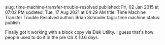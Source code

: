 slug: time-machine-transfer-trouble-resolved
published: Fri, 02 Jan 2015 at 07:02 PM
updated: Tue, 17 Aug 2021 at 04:29 AM
title: Time Machine Transfer Trouble Resolved
author: Brian Schrader
tags: time machine
status: publish

Finally got it working with a block copy via Disk Utility. I guess that's how people used to do it in the pre OS X 10.6 days. 

[1]: http://support.apple.com/en-us/HT202380
